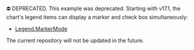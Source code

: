 ⛔ DEPRECATED. This example was deprecated. Starting with v17.1, the chart's legend items can display a marker and check box simultaneously:

- [Legend.MarkerMode](https://docs.devexpress.com/CoreLibraries/DevExpress.XtraCharts.Legend.MarkerMode)

The current repository will not be updated in the future.


